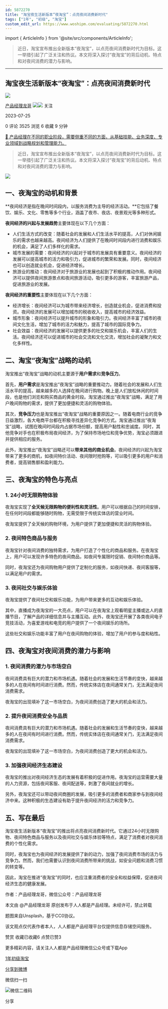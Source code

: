 ```yaml
---
id: 5872270
title: "淘宝夜生活新版本“夜淘宝”：点亮夜间消费新时代"
tags: ["1年", "初级", "淘宝"]
custom_edit_url: https://www.woshipm.com/evaluating/5872270.html
---
```

import { ArticleInfo } from '@site/src/components/ArticleInfo';

<ArticleInfo
    author="产品经理龙哥"
    authorLink="https://www.woshipm.com/u/1232278"
    published="2023-07-25"
    views={3525}
    comments={0}
    collects={6}
/>

> 近日，淘宝宣布推出全新版本“夜淘宝”，以点亮夜间消费新时代为目标。这一举措引起了广泛关注和热议。本文将深入探讨“夜淘宝”的背后动机、特点和对夜间消费的潜力与影响。

---

## 淘宝夜生活新版本“夜淘宝”：点亮夜间消费新时代

[![](https://static.woshipm.com/pmapp_avatar_20230725083838_7642.jpg?imageView2/1/w/72/h/72/q/100)](https://www.woshipm.com/u/1232278)

[产品经理龙哥](https://www.woshipm.com/u/1232278) ![](https://static.woshipm.com/tag/1121_1@2x.png)![](https://static.woshipm.com/tag/2105_1@2x.png) 关注

2023-07-25

0 评论 3525 浏览 6 收藏 9 分钟

[🔗 产品经理在不同的职业阶段，需要侧重不同的方面，从基础技能、业务深度、专业领域到战略规划和管理能力。](https://ke.qidianla.com/courses/90pm)

> 近日，淘宝宣布推出全新版本“夜淘宝”，以点亮夜间消费新时代为目标。这一举措引起了广泛关注和热议。本文将深入探讨“夜淘宝”的背后动机、特点和对夜间消费的潜力与影响。

![](https://image.woshipm.com/2023/05/06/27996764-ec01-11ed-adbb-00163e0b5ff3.jpg)

## 一、夜淘宝的动机和背景

**夜间经济是指在晚间时间段内，以服务消费为主导的经济活动。**它包括了餐饮、娱乐、文化、零售等多个行业，涵盖了夜市、夜店、夜景观光等多种形式。

**夜间经济的兴起与发展趋势**主要体现在以下几个方面：

*   人们生活方式的改变：随着社会的发展和人们生活水平的提高，人们对休闲娱乐的需求也越来越高。夜间经济为人们提供了在晚间时间段内进行消费和娱乐的机会，满足了人们多样化的需求。
*   城市发展的需要：夜间经济的兴起对于城市的发展具有重要意义。夜间经济的发展可以提高城市的活力和吸引力，促进城市的繁荣和发展。同时，夜间经济也可以创造就业机会，促进经济增长。
*   旅游业的推动：夜间经济对于旅游业的发展也起到了积极的推动作用。夜间经济可以提供夜间旅游景点和夜间旅游活动，吸引更多的游客，丰富旅游产品，促进旅游业的发展。

**夜间经济的重要性**主要体现在以下几个方面：

*   经济增长：夜间经济可以为城市带来经济增长，创造就业机会，促进消费和投资。夜间经济的发展可以增加城市的税收收入，提高城市的经济效益。
*   城市形象：夜间经济可以提升城市的形象和吸引力。夜间经济丰富了城市的夜间文化生活，增加了城市的活力和魅力，提高了城市的国际竞争力。
*   社会效益：夜间经济的发展可以提供更多的社交和娱乐机会，丰富人们的生活。夜间经济还可以促进城市的社会交流和文化交流，增加社会的凝聚力和文化多样性。

## 二、淘宝“夜淘宝”战略的动机

淘宝推出“夜淘宝”战略的动机主要源于**用户需求**和**竞争压力**。

首先，**用户需求**是淘宝推出“夜淘宝”战略的重要推动力。随着社会的发展和人们生活水平的提高，越来越多的人选择在晚间进行购物。晚上是人们放松休闲的时间段，也是他们浏览和购买商品的黄金时段。淘宝通过推出“夜淘宝”战略，满足了用户晚间购物的需求，提供了更加便捷和灵活的购物体验。

其次，**竞争压力**也是淘宝推出“夜淘宝”战略的重要原因之一。随着电商行业的竞争日益激烈，各大电商平台都在积极寻找差异化竞争的方式。淘宝通过推出“夜淘宝”战略，试图在晚间时间段内占据市场份额，提高用户黏性和忠诚度。同时，其他竞争对手也在积极布局夜间经济，为了保持市场地位和竞争优势，淘宝必须跟进并提供相应的服务。

此外，淘宝推出“夜淘宝”战略还可以**带来其他的商业机会**。夜间经济的兴起为淘宝带来了更多的商机，如夜间特价活动、夜间限时抢购等，可以吸引更多的用户和消费者，提高销售额和盈利能力。

## 三、夜淘宝的特色与亮点

### 1\. 24小时无限购物体验

夜淘宝实现了**全天候无限购物的便利性和灵活性**。用户可以根据自己的时间安排，在任何时间段都能够随时购物，无需受限于传统实体店的营业时间。

夜淘宝提供了全天候的购物环境，为用户提供了更加便捷和灵活的购物体验。

### 2\. 夜间特色商品与服务

夜淘宝针对夜间消费的独特需求，为用户打造了个性化的商品和服务。在夜淘宝上，用户可以发现许多特色的夜间商品，如夜间专属限时促销、夜间特价商品等。

同时，夜淘宝还为夜间购物用户提供了定制化的服务，如夜间快递、夜间客服等，以满足用户的需求。

### 3\. 夜间社交与娱乐体验

夜淘宝提供了夜间社交和娱乐功能，为用户带来更多的互动和娱乐体验。

其中，直播成为夜淘宝的一大亮点，用户可以在夜淘宝上观看明星主播或达人的直播节目，了解产品的详细信息并与主播互动。此外，夜淘宝还开展了各类夜间电子竞技活动，为喜爱游戏和电竞的用户提供了一个夜间娱乐的场所。

这些社交和娱乐功能丰富了用户在夜间购物的体验，增加了用户的参与度和粘性。

## 四、夜淘宝对夜间消费的潜力与影响

### 1\. 夜间消费的潜力与市场空白

夜间消费具有巨大的潜力和市场机遇。随着社会的发展和生活节奏的变快，越来越多的人在夜间有时间进行消费。然而，传统实体店在夜间通常关门，无法满足夜间消费需求。

夜淘宝的出现填补了这一市场空白，为夜间消费创造了更大的机会和活力。

### 2\. 提升夜间消费安全与品质

夜间消费具有巨大的潜力和市场机遇。随着社会的发展和生活节奏的变快，越来越多的人在夜间有时间进行消费。然而，传统实体店在夜间通常关门，无法满足夜间消费需求。

夜淘宝的出现填补了这一市场空白，为夜间消费创造了更大的机会和活力。

### 3\. 加强夜间经济生态建设

夜淘宝的推出对夜间经济生态的发展有着积极的促进作用。夜淘宝的运营需要大量的人力资源，包括夜间客服、夜间配送等，刺激了夜间就业的增长。

另外，夜淘宝还可以带动夜间商圈的发展，吸引更多的消费者和商家参与到夜间经济中来。这种积极的生态建设有助于提升夜间经济的活力和竞争力。

## 五、写在最后

淘宝夜生活新版本“夜淘宝”的推出将点亮夜间消费新时代。它通过24小时无限购物、夜间特色商品与服务以及夜间社交与娱乐体验等特点，满足了消费者对夜间消费的个性化需求。

同时，夜淘宝也为夜间经济的发展提供了新的动力，加强了夜间消费市场的活力与竞争力。然而，我们也需要认识到夜间消费所带来的挑战，如安全问题和消费习惯的转变等。

因此，淘宝在推进“夜淘宝”的同时，也应注重消费者的安全和权益保障，促进夜间经济生态的健康发展。

作者：产品经理龙哥，微信公众号：产品经理龙哥

本文由 @产品经理龙哥 原创发布于人人都是产品经理。未经许可，禁止转载

题图来自Unsplash，基于CC0协议。

该文观点仅代表作者本人，人人都是产品经理平台仅提供信息存储空间服务。

赞赏 收藏已收藏6 点赞已赞3

更多精彩内容，请关注人人都是产品经理微信公众号或下载App

[1年](https://www.woshipm.com/tag/1%e5%b9%b4)[初级](https://www.woshipm.com/tag/%e5%88%9d%e7%ba%a7)[淘宝](https://www.woshipm.com/tag/%e6%b7%98%e5%ae%9d)

[分享到微博](https://service.weibo.com/share/share.php?appkey=2775287854&title=淘宝夜生活新版本“夜淘宝”：点亮夜间消费新时代&url=https://www.woshipm.com/evaluating/5872270.html&pic=https://image.woshipm.com/2023/05/06/27996764-ec01-11ed-adbb-00163e0b5ff3.jpg)

微信扫一扫

![微信二维码](https://api.pwmqr.com/qrcode/create/?url=https://www.woshipm.com/evaluating/5872270.html)

分享